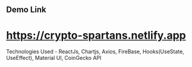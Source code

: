 ## Demo Link
# https://crypto-spartans.netlify.app


Technologies Used - ReactJs, Chartjs, Axios, FireBase, Hooks(UseState, UseEffect), Material UI, 
CoinGecko API
